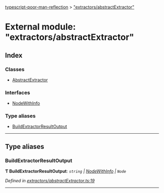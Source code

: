 [typescript-poor-man-reflection](../README.md) > ["extractors/abstractExtractor"](../modules/_extractors_abstractextractor_.md)

# External module: "extractors/abstractExtractor"

## Index

### Classes

* [AbstractExtractor](../classes/_extractors_abstractextractor_.abstractextractor.md)

### Interfaces

* [NodeWithInfo](../interfaces/_extractors_abstractextractor_.nodewithinfo.md)

### Type aliases

* [BuildExtractorResultOutput](_extractors_abstractextractor_.md#buildextractorresultoutput)

---

## Type aliases

<a id="buildextractorresultoutput"></a>

###  BuildExtractorResultOutput

**Ƭ BuildExtractorResultOutput**: *`string` \| [NodeWithInfo](../interfaces/_extractors_abstractextractor_.nodewithinfo.md) \| `Node`*

*Defined in [extractors/abstractExtractor.ts:19](https://github.com/cancerberoSgx/typescript-poor-man-reflection/blob/34423be/src/extractors/abstractExtractor.ts#L19)*

___

